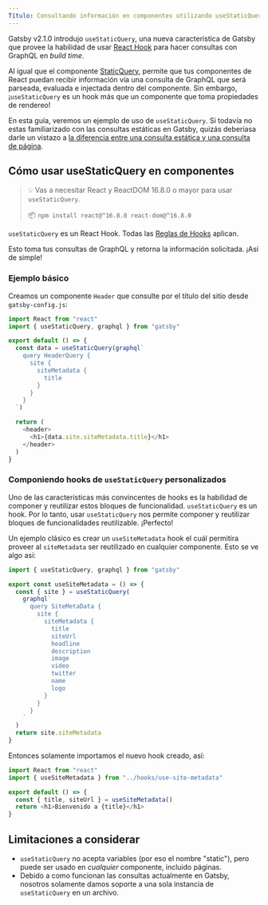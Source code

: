 ```yaml
---
Título: Consultando información en componentes utilizando useStaticQuery Hook
---
```


Gatsby v2.1.0 introdujo `useStaticQuery`, una nueva característica de Gatsby que provee la habilidad de usar [React Hook](https://reactjs.org/docs/hooks-intro.html) para hacer consultas con GraphQL en _build time_.

Al igual que el componente [StaticQuery](/docs/static-query/), permite que tus componentes de React puedan recibir información vía una consulta de GraphQL que será parseada, evaluada e injectada dentro del componente. Sin embargo, ¡`useStaticQuery` es un hook más que un componente que toma propiedades de rendereo!

En esta guía, veremos un ejemplo de uso de `useStaticQuery`. Si todavía no estas familiarizado con las consultas estáticas en Gatsby, quizás deberíasa darle un vistazo a [la diferencia entre una consulta estática y una consulta de página](/docs/static-query/#how-staticquery-differs-from-page-query).

## Cómo usar useStaticQuery en componentes

> 💡 Vas a necesitar React y ReactDOM 16.8.0 o mayor para usar `useStaticQuery`.
>
> 📦 `npm install react@^16.8.0 react-dom@^16.8.0`

`useStaticQuery` es un React Hook. Todas las [Reglas de Hooks](https://reactjs.org/docs/hooks-rules.html) aplican.

Esto toma tus consultas de GraphQL y retorna la información solicitada. ¡Así de simple!

### Ejemplo básico

Creamos un componente `Header` que consulte por el título del sitio desde `gatsby-config.js`:

```jsx:title=src/components/header.js
import React from "react"
import { useStaticQuery, graphql } from "gatsby"

export default () => {
  const data = useStaticQuery(graphql`
    query HeaderQuery {
      site {
        siteMetadata {
          title
        }
      }
    }
  `)

  return (
    <header>
      <h1>{data.site.siteMetadata.title}</h1>
    </header>
  )
}
```

### Componiendo hooks de `useStaticQuery` personalizados

Uno de las características más convincentes de hooks es la habilidad de componer y reutilizar estos bloques de funcionalidad. `useStaticQuery` es un hook. Por lo tanto, usar `useStaticQuery` nos permite componer y reutilizar bloques de funcionalidades reutilizable. ¡Perfecto!

Un ejemplo clásico es crear un `useSiteMetadata` hook el cuál permitira proveer al `siteMetadata` ser reutilizado en cualquier componente. Esto se ve algo así:

```jsx:title=src/hooks/use-site-metadata.js
import { useStaticQuery, graphql } from "gatsby"

export const useSiteMetadata = () => {
  const { site } = useStaticQuery(
    graphql`
      query SiteMetaData {
        site {
          siteMetadata {
            title
            siteUrl
            headline
            description
            image
            video
            twitter
            name
            logo
          }
        }
      }
    `
  )
  return site.siteMetadata
}
```

Entonces solamente importamos el nuevo hook creado, así:

```jsx:title=src/pages/index.js
import React from "react"
import { useSiteMetadata } from "../hooks/use-site-metadata"

export default () => {
  const { title, siteUrl } = useSiteMetadata()
  return <h1>Bienvenido a {title}</h1>
}
```

## Limitaciones a considerar

- `useStaticQuery` no acepta variables (por eso el nombre "static"), pero puede ser usado en _cualquier_ componente, incluido páginas.
- Debido a como funcionan las consultas actualmente en Gatsby, nosotros solamente damos soporte a una sola instancia de `useStaticQuery` en un archivo.
